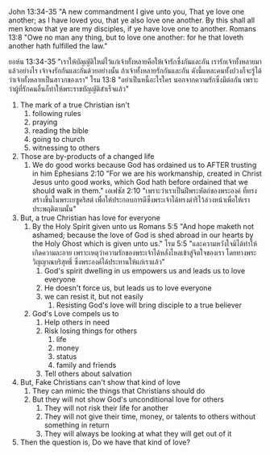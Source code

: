 John 13:34-35 "A new commandment I give unto you, That ye love one another; as I have loved you, that ye also love one another. By this shall all men know that ye are my disciples, if ye have love one to another.
Romans 13:8 "Owe no man any thing, but to love one another: for he that loveth another hath fulfilled the law."

ยอห์น 13:34-35 "เราให้บัญญัติใหม่ไว้แก่เจ้าทั้งหลายคือให้เจ้ารักซึ่งกันและกัน เรารักเจ้าทั้งหลายมาแล้วอย่างไร เจ้าจงรักกันและกันด้วยอย่างนั้น ถ้าเจ้าทั้งหลายรักกันและกัน ดังนี้แหละคนทั้งปวงก็จะรู้ได้ว่าเจ้าทั้งหลายเป็นสาวกของเรา"
โรม 13:8 "อย่าเป็นหนี้อะไรใคร นอกจากความรักซึ่งมีต่อกัน เพราะว่าผู้ที่รักคนอื่นก็ทำให้พระราชบัญญัติสำเร็จแล้ว"

1. The mark of a true Christian isn't
   1. following rules
   2. praying
   3. reading the bible
   4. going to church
   5. witnessing to others
2. Those are by-products of a changed life
   1. We do good works because God has ordained us to AFTER trusting in him
      Ephesians 2:10 "For we are his workmanship, created in Christ Jesus unto good works, which God hath before ordained that we should walk in them."
      เอเฟซัส 2:10 "เพราะว่าเราเป็นฝีพระหัตถ์ของพระองค์ ที่ทรงสร้างขึ้นในพระเยซูคริสต์ เพื่อให้ประกอบการดีซึ่งพระเจ้าได้ทรงดำริไว้ล่วงหน้าเพื่อให้เราประพฤติตามนั้น"
3. But, a true Christian has love for everyone
   1. By the Holy Spirit given unto us
      Romans 5:5 "And hope maketh not ashamed; because the love of God is shed abroad in our hearts by the Holy Ghost which is given unto us."
      โรม 5:5 "และความหวังใจมิได้ทำให้เกิดความละอาย เพราะเหตุว่าความรักของพระเจ้าได้หลั่งไหลเข้าสู่จิตใจของเรา โดยทางพระวิญญาณบริสุทธิ์ ซึ่งพระองค์ได้ประทานให้แก่เราแล้ว"
      1. God's spirit dwelling in us empowers us and leads us to love everyone
      2. He doesn't force us, but leads us to love everyone
      3. we can resist it, but not easily
         1. Resisting God's love will bring disciple to a true believer
   2. God's Love compels us to 
      1. Help others in need
      2. Risk losing things for others
         1. life
         2. money
         3. status
         4. family and friends
      3. Tell others about salvation
4. But, Fake Christians can't show that kind of love
   1. They can mimic the things that Christians should do
   2. But they will not show God's unconditional love for others
      1. They will not risk their life for another
      2. They will not give their time, money, or talents to others without something in return
      3. They will always be looking at what they will get out of it
5. Then the question is, Do we have that kind of love?